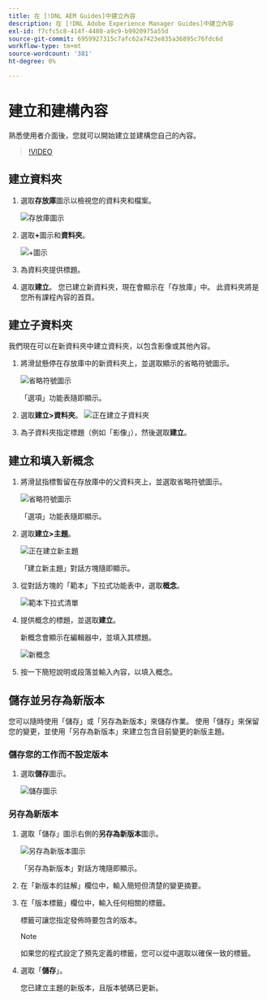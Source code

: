 ```yaml
---
title: 在 [!DNL AEM Guides]中建立內容
description: 在 [!DNL Adobe Experience Manager Guides]中建立內容
exl-id: f7cfc5c8-414f-4480-a9c9-b9920975a55d
source-git-commit: 6959927315c7afc62a7423e835a36895c76fdc6d
workflow-type: tm+mt
source-wordcount: '381'
ht-degree: 0%

---
```


# 建立和建構內容

熟悉使用者介面後，您就可以開始建立並建構您自己的內容。

>[!VIDEO](https://video.tv.adobe.com/v/336657?quality=12&learn=on)

## 建立資料夾

1. 選取&#x200B;**存放庫**&#x200B;圖示以檢視您的資料夾和檔案。

   ![存放庫圖示](images/common/repository-icon.png)

1. 選取&#x200B;**+**&#x200B;圖示和&#x200B;**資料夾**。

   ![+圖示](images/lesson-3/+-icon.png)

1. 為資料夾提供標題。
1. 選取&#x200B;**建立**。
您已建立新資料夾，現在會顯示在「存放庫」中。 此資料夾將是您所有課程內容的首頁。

## 建立子資料夾

我們現在可以在新資料夾中建立資料夾，以包含影像或其他內容。

1. 將滑鼠懸停在存放庫中的新資料夾上，並選取顯示的省略符號圖示。

   ![省略符號圖示](images/lesson-3/ellipses-icon.png)

   「選項」功能表隨即顯示。

1. 選取&#x200B;**建立\>資料夾**。
   ![正在建立子資料夾](images/lesson-3/create-subfolder-with-markings.png)

1. 為子資料夾指定標題（例如「影像」），然後選取&#x200B;**建立**。

## 建立和填入新概念

1. 將滑鼠指標暫留在存放庫中的父資料夾上，並選取省略符號圖示。

   ![省略符號圖示](images/lesson-3/ellipses-icon.png)

   「選項」功能表隨即顯示。

1. 選取&#x200B;**建立\>主題**。

   ![正在建立新主題](images/lesson-3/create-topic-with-markings.png)

   「建立新主題」對話方塊隨即顯示。

1. 從對話方塊的「範本」下拉式功能表中，選取&#x200B;**概念**。

   ![範本下拉式清單](images/lesson-3/dropdown-with-markings.png)

1. 提供概念的標題，並選取&#x200B;**建立**。

   新概念會顯示在編輯器中，並填入其標題。

   ![新概念](images/lesson-3/new-concept.png)

1. 按一下簡短說明或段落並輸入內容，以填入概念。

## 儲存並另存為新版本

您可以隨時使用「儲存」或「另存為新版本」來儲存作業。 使用「儲存」來保留您的變更，並使用「另存為新版本」來建立包含目前變更的新版主題。

### 儲存您的工作而不設定版本

1. 選取&#x200B;**儲存**&#x200B;圖示。

   ![儲存圖示](images/common/save.png)

### 另存為新版本

1. 選取「儲存」圖示右側的&#x200B;**另存為新版本**&#x200B;圖示。

   ![另存為新版本圖示](images/common/save-as-new-version.png)

   「另存為新版本」對話方塊隨即顯示。

1. 在「新版本的註解」欄位中，輸入簡短但清楚的變更摘要。
1. 在「版本標籤」欄位中，輸入任何相關的標籤。

   標籤可讓您指定發佈時要包含的版本。

   >[!NOTE]
   > 
   > 如果您的程式設定了預先定義的標籤，您可以從中選取以確保一致的標籤。

1. 選取「**儲存**」。

   您已建立主題的新版本，且版本號碼已更新。
